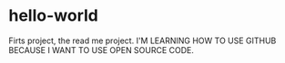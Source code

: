 # hello-world
Firts project, the read me project. 
I'M LEARNING HOW TO USE GITHUB BECAUSE I WANT TO USE OPEN SOURCE CODE. 
